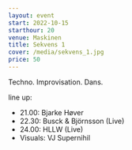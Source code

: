 ```yaml
---
layout: event
start: 2022-10-15
starthour: 20
venue: Maskinen
title: Sekvens 1
cover: /media/sekvens_1.jpg
price: 50
---
```


Techno. Improvisation. Dans.

line up:

* 21.00: Bjarke Høver
* 22.30: Busck & Björnsson (Live)
* 24.00: HLLW (Live)
* Visuals: VJ Supernihil
